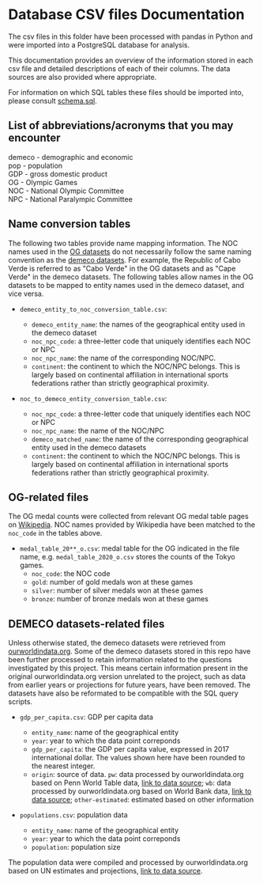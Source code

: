 # Database CSV files Documentation

The csv files in this folder have been processed with pandas in Python and were imported into a PostgreSQL database for analysis.

This documentation provides an overview of the information stored in each csv file and detailed descriptions of each of their columns. The data sources are also provided where appropriate.

For information on which SQL tables these files should be imported into, please consult [schema.sql](../schema.sql).

## List of abbreviations/acronyms that you may encounter 

demeco - demographic and economic \
pop - population \
GDP - gross domestic product \
OG - Olympic Games \
NOC - National Olympic Committee \
NPC - National Paralympic Committee 

## Name conversion tables

The following two tables provide name mapping information. The NOC names used in the [OG datasets](#og-related-files) do not necessarily follow the same naming convention as the [demeco datasets](#demeco-datasets-related-files). For example, the Republic of Cabo Verde is referred to as "Cabo Verde" in the OG datasets and as "Cape Verde" in the demeco datasets. The following tables allow names in the OG datasets to be mapped to entity names used in the demeco dataset, and vice versa. 

- `demeco_entity_to_noc_conversion_table.csv`: 
    - `demeco_entity_name`: the names of the geographical entity used in the demeco dataset
    - `noc_npc_code`: a three-letter code that uniquely identifies each NOC or NPC
    - `noc_npc_name`: the name of the corresponding NOC/NPC. 
    - `continent`: the continent to which the NOC/NPC belongs. This is largely based on continental affiliation in international sports federations rather than strictly geographical proximity.


- `noc_to_demeco_entity_conversion_table.csv`: 
    - `noc_npc_code`: a three-letter code that uniquely identifies each NOC or NPC
    - `noc_npc_name`: the name of the NOC/NPC 
    - `demeco_matched_name`: the name of the corresponding geographical entity used in the demeco datasets
    - `continent`: the continent to which the NOC/NPC belongs. This is largely based on continental affiliation in international sports federations rather than strictly geographical proximity.

## OG-related files

The OG medal counts were collected from relevant OG medal table pages on [Wikipedia](https://www.wikipedia.org). NOC names provided by Wikipedia have been matched to the `noc_code` in the tables above.

- `medal_table_20**_o.csv`: medal table for the OG indicated in the file name, e.g. `medal_table_2020_o.csv` stores the counts of the Tokyo games.
    - `noc_code`: the NOC code
    - `gold`: number of gold medals won at these games
    - `silver`: number of silver medals won at these games
    - `bronze`: number of bronze medals won at these games


## DEMECO datasets-related files

Unless otherwise stated, the demeco datasets were retrieved from [ourworldindata.org](https://www.ourworldindata.org). Some of the demeco datasets stored in this repo have been further processed to retain information related to the questions investigated by this project. This means certain information present in the original ourworldindata.org version unrelated to the project, such as data from earlier years or projections for future years, have been removed. The datasets have also be reformated to be compatible with the SQL query scripts.

- `gdp_per_capita.csv`: GDP per capita data
    - `entity_name`: name of the geographical entity
    - `year`: year to which the data point correponds 
    - `gdp_per_capita`: the GDP per capita value, expressed in 2017 international dollar. The values shown here have been rounded to the nearest integer.
    - `origin`: source of data. `pw`: data processed by ourworldindata.org based on Penn World Table data, [link to data source](https://ourworldindata.org/grapher/gdp-per-capita-penn-world-table); `wb`: data processed by ourworldindata.org based on World Bank data, [link to data source](https://ourworldindata.org/grapher/gdp-per-capita-worldbank); `other-estimated`: estimated based on other information

- `populations.csv`: population data
  - `entity_name`: name of the geographical entity
  - `year`: year to which the data point correponds 
  - `population`: population size

The population data were compiled and processed by ourworldindata.org based on UN estimates and projections, [link to data source](https://ourworldindata.org/grapher/population-with-un-projections).

